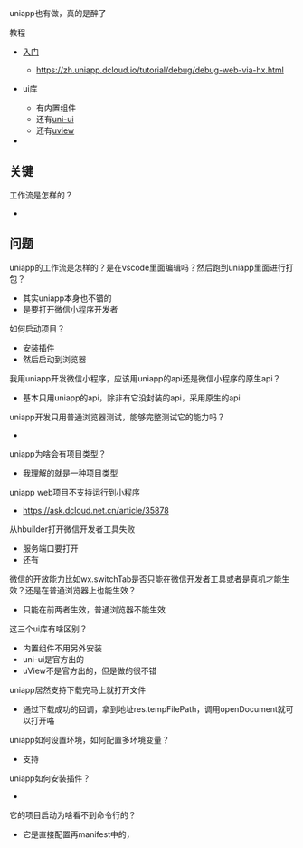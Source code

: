 uniapp也有做，真的是醉了

教程

- [入门](https://juejin.cn/post/7248835844659839033?searchId=20241030092715F11BDF24DA2ECFD97019)
  - https://zh.uniapp.dcloud.io/tutorial/debug/debug-web-via-hx.html

- ui库
  - 有内置组件
  - 还有[uni-ui](https://zh.uniapp.dcloud.io/component/uniui/uni-ui.html)
  - 还有[uview](https://www.uviewui.com/components/intro.html)

- 




## 关键

工作流是怎样的？

- 



## 问题

uniapp的工作流是怎样的？是在vscode里面编辑吗？然后跑到uniapp里面进行打包？

- 其实uniapp本身也不错的
- 是要打开微信小程序开发者

如何启动项目？

- 安装插件
- 然后启动到浏览器

我用uniapp开发微信小程序，应该用uniapp的api还是微信小程序的原生api？

- 基本只用uniapp的api，除非有它没封装的api，采用原生的api

uniapp开发只用普通浏览器测试，能够完整测试它的能力吗？

- 

uniapp为啥会有项目类型？

- 我理解的就是一种项目类型

uniapp web项目不支持运行到小程序

- https://ask.dcloud.net.cn/article/35878

从hbuilder打开微信开发者工具失败

- 服务端口要打开
- 还有

微信的开放能力比如wx.switchTab是否只能在微信开发者工具或者是真机才能生效？还是在普通浏览器上也能生效？

- 只能在前两者生效，普通浏览器不能生效



这三个ui库有啥区别？

- 内置组件不用另外安装
- uni-ui是官方出的
- uView不是官方出的，但是做的很不错

uniapp居然支持下载完马上就打开文件

- 通过下载成功的回调，拿到地址res.tempFilePath，调用openDocument就可以打开咯

uniapp如何设置环境，如何配置多环境变量？

- 支持

uniapp如何安装插件？

- 

它的项目启动为啥看不到命令行的？

- 它是直接配置再manifest中的，

